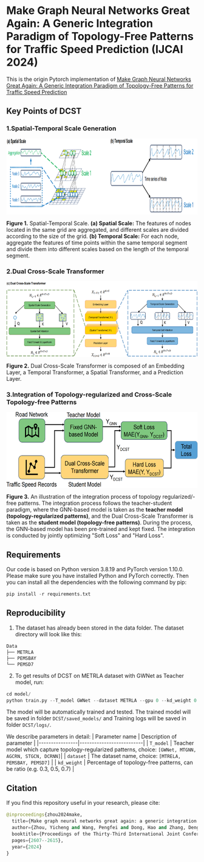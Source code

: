 # Make Graph Neural Networks Great Again: A Generic Integration Paradigm of Topology-Free Patterns for Traffic Speed Prediction (IJCAI 2024)
This is the origin Pytorch implementation of [Make Graph Neural Networks Great Again: A Generic Integration Paradigm of Topology-Free Patterns for Traffic Speed Prediction]() 

## Key Points of DCST
### 1.Spatial-Temporal Scale Generation
<p align="center">
<img src="img\1.Architecture1.png" height = "200" alt="" align=center />
  
**Figure 1.** Spatial-Temporal Scale. **(a) Spatial Scale:** The features of nodes located in the same grid are aggregated, and different scales are divided according to the size of the grid. **(b) Temporal Scale:** For each node, aggregate the features of time points within the same temporal segment and divide them into different scales based on the length of the temporal segment. 


### 2.Dual Cross-Scale Transformer
<p align="center">
<img src="img\2.Architecture2.png" height = "200" alt="" align=center />
  
**Figure 2.** Dual Cross-Scale Transformer is composed of an Embedding Layer, a Temporal Transformer, a Spatial Transformer, and a Prediction Layer.

### 3.Integration of Topology-regularized and Cross-Scale Topology-free Patterns
<p align="center">
<img src="img\3.KD.png" height = "200" alt="" align=center />

**Figure 3.** An illustration of the integration process of topology regularized/-free patterns. The integration process follows the teacher-student paradigm, where the GNN-based model is taken as the **teacher model (topology-regularized patterns)**, and the Dual Cross-Scale Transformer is taken as the **student model (topology-free patterns)**. During the process, the GNN-based model has been pre-trained and kept fixed. The integration is conducted by jointly optimizing "Soft Loss" and "Hard Loss".

## Requirements
Our code is based on Python version 3.8.19 and PyTorch version 1.10.0. Please make sure you have installed Python and PyTorch correctly. Then you can install all the dependencies with the following command by pip: 
```python
pip install -r requirements.txt
```

## Reproducibility
1. The dataset has already been stored in the data folder. The dataset directory will look like this:
```text
Data
├── METRLA
├── PEMSBAY
└── PEMSD7
```


2. To get results of DCST on METRLA dataset with GWNet as Teacher model, run:
```python
cd model/
python train.py --T_model GWNet --dataset METRLA --gpu 0 --kd_weight 0.5
```
The model will be automatically trained and tested. The trained model will be saved in folder `DCST/saved_models/` and Training logs will be saved in folder `DCST/logs/`.

We describe parameters in detail:
| Parameter name | Description of parameter |
|----------------|--------------------------|
| `T_model`         | Teacher model which capture topology-regularized patterns, choice: `[GWNet, MTGNN, AGCRN, STGCN, DCRNN]`|
| `dataset`         | The dataset name, choice: `[MTRELA, PEMSBAY, PEMSD7]` |
| `kd_weight`         | Percentage of topology-free patterns, can be ratio (e.g. 0.3, 0.5, 0.7) |

## Citation
If you find this repository useful in your research, please cite:
```python
@inproceedings{zhou2024make,
  title={Make graph neural networks great again: a generic integration paradigm of topology-free patterns for traffic speed prediction},
  author={Zhou, Yicheng and Wang, Pengfei and Dong, Hao and Zhang, Denghui and Yang, Dingqi and Fu, Yanjie and Wang, Pengyang},
  booktitle={Proceedings of the Thirty-Third International Joint Conference on Artificial Intelligence},
  pages={2607--2615},
  year={2024}
}
```







